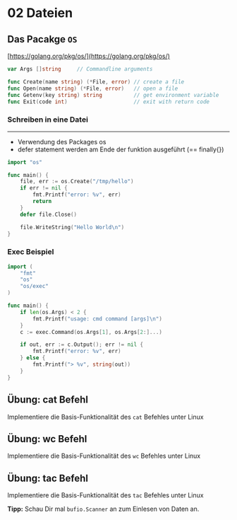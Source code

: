 
# 02 Dateien

## Das Pacakge `OS`
[https://golang.org/pkg/os/](https://golang.org/pkg/os/)
```go
var Args []string     // Commandline arguments

func Create(name string) (*File, error) // create a file
func Open(name string) (*File, error)   // open a file
func Getenv(key string) string          // get environment variable
func Exit(code int)                     // exit with return code
```

### Schreiben in eine Datei
------------------------------
* Verwendung des Packages os
* defer statement werden am Ende der funktion ausgeführt (== finally{})

```go
import "os"

func main() {
	file, err := os.Create("/tmp/hello")
	if err != nil {
		fmt.Printf("error: %v", err)
		return
	}
	defer file.Close()

	file.WriteString("Hello World\n")
}
```

### Exec Beispiel
```go
import (
	"fmt"
	"os"
	"os/exec"
)

func main() {
	if len(os.Args) < 2 {
		fmt.Printf("usage: cmd command [args]\n")
	}
	c := exec.Command(os.Args[1], os.Args[2:]...)

	if out, err := c.Output(); err != nil {
		fmt.Printf("error: %v", err)
	} else {
		fmt.Printf("> %v", string(out))
	}
}
```

## Übung: cat Befehl
Implementiere die Basis-Funktionalität des `cat` Befehles unter Linux

## Übung: wc Befehl
Implementiere die Basis-Funktionalität des `wc` Befehles unter Linux

## Übung: tac Befehl
Implementiere die Basis-Funktionalität des `tac` Befehles unter Linux

__Tipp:__ Schau Dir mal `bufio.Scanner` an zum Einlesen von Daten an.

